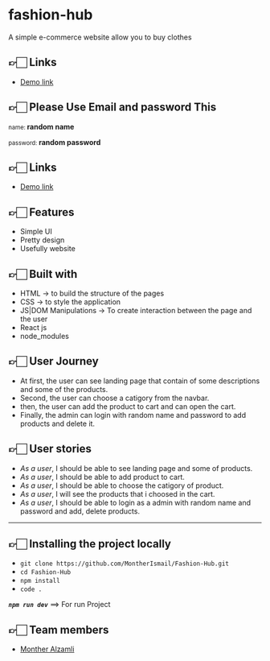 # fashion-hub
A simple e-commerce website allow you to buy clothes 

## 👉🏻 **Links** <span id='links'></span>

- [Demo link](https://fashion-hub-1.herokuapp.com/)

## 👉🏻 **Please Use Email and password This** <span id='to-login'></span>

 <p>
    <small>name: </small>
    <strong>random name</strong>
</p>
<p>
     <small>password: </small>
    <strong>random password</strong>
</p>


## 👉🏻 **Links** <span id='links'></span>

- [Demo link](https://fashion-hub-1.herokuapp.com/)


## 👉🏻 **Features** <span id='features'></span>

- Simple UI
- Pretty design
- Usefully website

## 👉🏻 **Built with** <span id='built'></span>

- HTML → to build the structure of the pages
- CSS → to style the application
- JS|DOM Manipulations → To create interaction between the page and the user
- React js
- node_modules


## 👉🏻 **User Journey** <span id='Journey'></span>

- At first, the user can see landing page that contain of some descriptions and some of the products.
- Second, the user can choose a catigory from the navbar.
- then, the user can add the product to cart and can open the cart. 
- Finally, the admin can login with random name and password to add products and delete it.

## 👉🏻 **User stories** <span id='stories'></span>

- _As a user_, I should be able to see landing page and some of products.
- _As a user_, I should be able to add product to cart.
- _As a user_, I should be able to choose the catigory of product.
- _As a user_, I will see the products that i choosed in the cart.
- _As a user_, I should be able to login as a admin with random name and password and add, delete products.
    
---

## 👉🏻 **Installing the project locally** <span id='install'></span>

- `git clone https://github.com/MontherIsmail/Fashion-Hub.git`
- `cd Fashion-Hub`
- `npm install`
- `code .`

**_`npm run dev`_** ==> For run Project

## 👉🏻 **Team members** <span id='team'></span>

- [Monther Alzamli](https://github.com/MontherIsmail)

